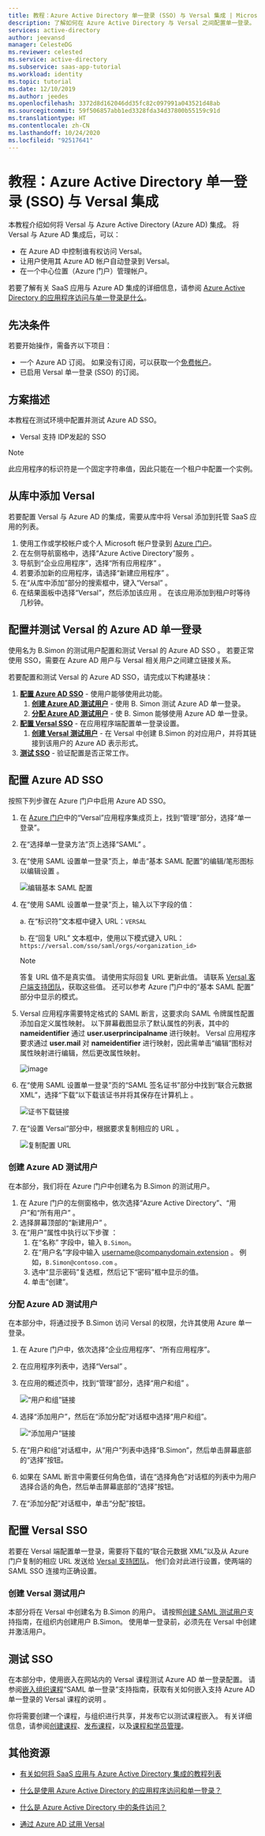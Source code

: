 ```yaml
---
title: 教程：Azure Active Directory 单一登录 (SSO) 与 Versal 集成 | Microsoft Docs
description: 了解如何在 Azure Active Directory 与 Versal 之间配置单一登录。
services: active-directory
author: jeevansd
manager: CelesteDG
ms.reviewer: celested
ms.service: active-directory
ms.subservice: saas-app-tutorial
ms.workload: identity
ms.topic: tutorial
ms.date: 12/10/2019
ms.author: jeedes
ms.openlocfilehash: 3372d8d162046dd35fc82c097991a043521d48ab
ms.sourcegitcommit: 59f506857abb1ed3328fda34d37800b55159c91d
ms.translationtype: HT
ms.contentlocale: zh-CN
ms.lasthandoff: 10/24/2020
ms.locfileid: "92517641"
---
```

# <a name="tutorial-azure-active-directory-single-sign-on-sso-integration-with-versal"></a>教程：Azure Active Directory 单一登录 (SSO) 与 Versal 集成

本教程介绍如何将 Versal 与 Azure Active Directory (Azure AD) 集成。 将 Versal 与 Azure AD 集成后，可以：

* 在 Azure AD 中控制谁有权访问 Versal。
* 让用户使用其 Azure AD 帐户自动登录到 Versal。
* 在一个中心位置（Azure 门户）管理帐户。

若要了解有关 SaaS 应用与 Azure AD 集成的详细信息，请参阅 [Azure Active Directory 的应用程序访问与单一登录是什么](../manage-apps/what-is-single-sign-on.md)。

## <a name="prerequisites"></a>先决条件

若要开始操作，需备齐以下项目：

* 一个 Azure AD 订阅。 如果没有订阅，可以获取一个[免费帐户](https://azure.microsoft.com/free/)。
* 已启用 Versal 单一登录 (SSO) 的订阅。

## <a name="scenario-description"></a>方案描述

本教程在测试环境中配置并测试 Azure AD SSO。


* Versal 支持 IDP发起的 SSO 

> [!NOTE]
> 此应用程序的标识符是一个固定字符串值，因此只能在一个租户中配置一个实例。

## <a name="adding-versal-from-the-gallery"></a>从库中添加 Versal

若要配置 Versal 与 Azure AD 的集成，需要从库中将 Versal 添加到托管 SaaS 应用的列表。

1. 使用工作或学校帐户或个人 Microsoft 帐户登录到 [Azure 门户](https://portal.azure.com)。
1. 在左侧导航窗格中，选择“Azure Active Directory”服务  。
1. 导航到“企业应用程序”，选择“所有应用程序”   。
1. 若要添加新的应用程序，请选择“新建应用程序”  。
1. 在“从库中添加”部分的搜索框中，键入“Versal”   。
1. 在结果面板中选择“Versal”，然后添加该应用  。 在该应用添加到租户时等待几秒钟。


## <a name="configure-and-test-azure-ad-single-sign-on-for-versal"></a>配置并测试 Versal 的 Azure AD 单一登录

使用名为 B.Simon 的测试用户配置和测试 Versal 的 Azure AD SSO  。 若要正常使用 SSO，需要在 Azure AD 用户与 Versal 相关用户之间建立链接关系。

若要配置和测试 Versal 的 Azure AD SSO，请完成以下构建基块：

1. **[配置 Azure AD SSO](#configure-azure-ad-sso)** - 使用户能够使用此功能。
    1. **[创建 Azure AD 测试用户](#create-an-azure-ad-test-user)** - 使用 B. Simon 测试 Azure AD 单一登录。
    1. **[分配 Azure AD 测试用户](#assign-the-azure-ad-test-user)** - 使 B. Simon 能够使用 Azure AD 单一登录。
1. **[配置 Versal SSO](#configure-versal-sso)** - 在应用程序端配置单一登录设置。
    1. **[创建 Versal 测试用户](#create-versal-test-user)** - 在 Versal 中创建 B.Simon 的对应用户，并将其链接到该用户的 Azure AD 表示形式。
1. **[测试 SSO](#test-sso)** - 验证配置是否正常工作。

## <a name="configure-azure-ad-sso"></a>配置 Azure AD SSO

按照下列步骤在 Azure 门户中启用 Azure AD SSO。

1. 在 [Azure 门户](https://portal.azure.com/)中的“Versal”应用程序集成页上，找到“管理”部分，选择“单一登录”。   
1. 在“选择单一登录方法”页上选择“SAML”   。
1. 在“使用 SAML 设置单一登录”页上，单击“基本 SAML 配置”的编辑/笔形图标以编辑设置   。

   ![编辑基本 SAML 配置](common/edit-urls.png)

1. 在“使用 SAML 设置单一登录”页上，输入以下字段的值： 

    a. 在“标识符”文本框中键入 URL：`VERSAL` 

    b. 在“回复 URL”  文本框中，使用以下模式键入 URL：`https://versal.com/sso/saml/orgs/<organization_id>`

    > [!NOTE]
    > 答复 URL 值不是真实值。 请使用实际回复 URL 更新此值。 请联系 [Versal 客户端支持团队](https://support.versal.com/hc/)，获取这些值。 还可以参考 Azure 门户中的“基本 SAML 配置”  部分中显示的模式。

1. Versal 应用程序需要特定格式的 SAML 断言，这要求向 SAML 令牌属性配置添加自定义属性映射。 以下屏幕截图显示了默认属性的列表，其中的 **nameidentifier** 通过 **user.userprincipalname** 进行映射。 Versal 应用程序要求通过 **user.mail** 对 **nameidentifier** 进行映射，因此需单击“编辑”图标对属性映射进行编辑，然后更改属性映射。 

    ![image](common/edit-attribute.png)

1. 在“使用 SAML 设置单一登录”页的“SAML 签名证书”部分中找到“联合元数据 XML”，选择“下载”以下载该证书并将其保存在计算机上     。

    ![证书下载链接](common/metadataxml.png)

1. 在“设置 Versal”部分中，根据要求复制相应的 URL  。

    ![复制配置 URL](common/copy-configuration-urls.png)

### <a name="create-an-azure-ad-test-user"></a>创建 Azure AD 测试用户

在本部分，我们将在 Azure 门户中创建名为 B.Simon 的测试用户。

1. 在 Azure 门户的左侧窗格中，依次选择“Azure Active Directory”、“用户”和“所有用户”    。
1. 选择屏幕顶部的“新建用户”  。
1. 在“用户”属性中执行以下步骤  ：
   1. 在“名称”  字段中，输入 `B.Simon`。  
   1. 在“用户名”字段中输入 username@companydomain.extension  。 例如，`B.Simon@contoso.com` 。
   1. 选中“显示密码”复选框，然后记下“密码”框中显示的值。  
   1. 单击“创建”。 

### <a name="assign-the-azure-ad-test-user"></a>分配 Azure AD 测试用户

在本部分中，将通过授予 B.Simon 访问 Versal 的权限，允许其使用 Azure 单一登录。

1. 在 Azure 门户中，依次选择“企业应用程序”、“所有应用程序”。  
1. 在应用程序列表中，选择“Versal”  。
1. 在应用的概述页中，找到“管理”部分，选择“用户和组”   。

   ![“用户和组”链接](common/users-groups-blade.png)

1. 选择“添加用户”，然后在“添加分配”对话框中选择“用户和组”。   

    ![“添加用户”链接](common/add-assign-user.png)

1. 在“用户和组”对话框中，从“用户”列表中选择“B.Simon”，然后单击屏幕底部的“选择”按钮。   
1. 如果在 SAML 断言中需要任何角色值，请在“选择角色”对话框的列表中为用户选择合适的角色，然后单击屏幕底部的“选择”按钮。  
1. 在“添加分配”对话框中，单击“分配”按钮。  

## <a name="configure-versal-sso"></a>配置 Versal SSO

若要在  Versal 端配置单一登录，需要将下载的“联合元数据 XML”以及从 Azure 门户复制的相应 URL 发送给 [Versal 支持团队](https://support.versal.com/hc/)。  他们会对此进行设置，使两端的 SAML SSO 连接均正确设置。

### <a name="create-versal-test-user"></a>创建 Versal 测试用户

本部分将在 Versal 中创建名为 B.Simon 的用户。 请按照[创建 SAML 测试用户](https://support.versal.com/hc/articles/115011672887-Creating-a-SAML-test-user)支持指南，在组织内创建用户 B.Simon。 使用单一登录前，必须先在 Versal 中创建并激活用户。 

## <a name="test-sso"></a>测试 SSO 

在本部分中，使用嵌入在网站内的 Versal 课程测试 Azure AD 单一登录配置。
请参阅[嵌入组织课程](https://support.versal.com/hc/articles/203271866-Embedding-organizational-courses)“SAML 单一登录”支持指南，获取有关如何嵌入支持 Azure AD 单一登录的 Versal 课程的说明  。 

你将需要创建一个课程，与组织进行共享，并发布它以测试课程嵌入。 有关详细信息，请参阅[创建课程](https://support.versal.com/hc/articles/203722528-Create-a-course)、[发布课程](https://support.versal.com/hc/articles/203753398-Publishing-a-course)，以及[课程和学员管理](https://support.versal.com/hc/articles/206029467-Course-and-learner-management)。

## <a name="additional-resources"></a>其他资源

- [有关如何将 SaaS 应用与 Azure Active Directory 集成的教程列表](./tutorial-list.md)

- [什么是使用 Azure Active Directory 的应用程序访问和单一登录？](../manage-apps/what-is-single-sign-on.md)

- [什么是 Azure Active Directory 中的条件访问？](../conditional-access/overview.md)

- [通过 Azure AD 试用 Versal](https://aad.portal.azure.com/)